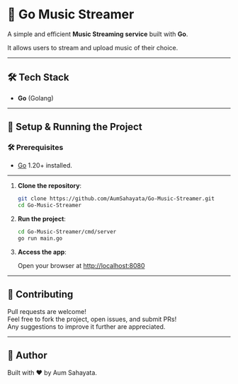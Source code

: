 # 🎵 Go Music Streamer

A simple and efficient **Music Streaming service** built with **Go**.

It allows users to stream and upload music of their choice.

---

## 🛠 Tech Stack

- **Go** (Golang)

---

## 🚀 Setup & Running the Project

### 🛠️ Prerequisites

- [Go](https://golang.org/dl/) 1.20+ installed.
---

1. **Clone the repository**:

    ```bash
    git clone https://github.com/AumSahayata/Go-Music-Streamer.git
    cd Go-Music-Streamer
    ```

2. **Run the project**:

    ```bash
    cd Go-Music-Streamer/cmd/server
    go run main.go
    ```

3. **Access the app**:

    Open your browser at [http://localhost:8080](http://localhost:8080)

---

## 🙌 Contributing

Pull requests are welcome!  
Feel free to fork the project, open issues, and submit PRs!  
Any suggestions to improve it further are appreciated.

---

## 📢 Author

Built with ❤️ by Aum Sahayata.
